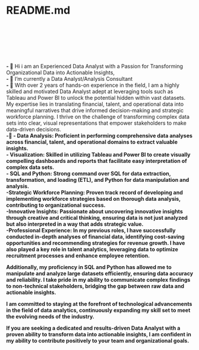 # README.md
<marquee behavior="scroll" direction="left">
    <h1> 👋 I’m @VishalKumar...</h1>
</marquee>



<b>- 👋</b> Hi i am an Experienced Data Analyst with a Passion for Transforming Organizational Data into Actionable Insights,<br>
<b>- 🌱</b> I’m currently a Data Analyst/Analysis Consultant<br>
<b>- 👀</b> With over 2 years of hands-on experience in the field, I am a highly skilled and motivated Data Analyst adept at leveraging tools such as Tableau and Power BI to unlock the potential hidden within vast datasets. My expertise lies in translating financial, talent, and operational data into meaningful narratives that drive informed decision-making and strategic workforce planning. I thrive on the challenge of transforming complex data sets into clear, visual representations that empower stakeholders to make data-driven decisions.<br>
<b>-💼<b> - Data Analysis: Proficient in performing comprehensive data analyses across financial, talent, and operational domains to extract valuable insights.<br>
            - Visualization: Skilled in utilizing Tableau and Power BI to create visually compelling dashboards and reports that facilitate easy interpretation of complex data sets.<br>
            - SQL and Python: Strong command over SQL for data extraction, transformation, and loading (ETL), and Python for data manipulation and analysis.<br>
            -Strategic Workforce Planning: Proven track record of developing and implementing workforce strategies based on thorough data analysis, contributing to organizational success.<br>
            -Innovative Insights: Passionate about uncovering innovative insights through creative and critical thinking, ensuring data is not just analyzed but also interpreted in a way that adds strategic value.<br>
            -Professional Experience: In my previous roles, I have successfully conducted in-depth analyses of financial data, identifying cost-saving opportunities and recommending strategies for revenue growth. I have also played a key role in talent analytics, leveraging data to optimize recruitment processes and enhance employee retention.<br>

Additionally, my proficiency in SQL and Python has allowed me to manipulate and analyze large datasets efficiently, ensuring data accuracy and reliability. I take pride in my ability to communicate complex findings to non-technical stakeholders, bridging the gap between raw data and actionable insights.<br>

I am committed to staying at the forefront of technological advancements in the field of data analytics, continuously expanding my skill set to meet the evolving needs of the industry.<br>

If you are seeking a dedicated and results-driven Data Analyst with a proven ability to transform data into actionable insights, I am confident in my ability to contribute positively to your team and organizational goals.<br>
